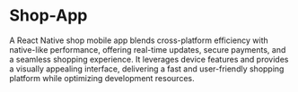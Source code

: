 # Shop-App

A React Native shop mobile app blends cross-platform efficiency with native-like performance, offering real-time updates, secure payments, and a seamless shopping experience. It leverages device features and provides a visually appealing interface, delivering a fast and user-friendly shopping platform while optimizing development resources.
